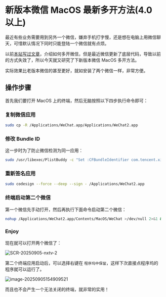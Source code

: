 # 新版本微信 MacOS 最新多开方法(4.0 以上)

最近有些业务需要用到另外一个微信，嫌弃手机打字慢，还是想在电脑上用微信聊天，可惜默认情况下同时只能登陆一个微信就有点烦。

以前[本站写过文章](/archives/9484)，介绍如何多开微信，但是最近微信更新了底层代码，导致以前的方式失效了，所以今天就又研究了下新版本微信 MacOS 多开方法。

实际效果比老版本微信的甚至更好，就如安装了两个微信一样，非常方便。

## 操作步骤

首先我们要打开 MacOS 上的终端，然后无脑按照以下四步执行命令即可：

### 复制微信应用

```bash
sudo cp -R /Applications/WeChat.app/Applications/WeChat2.app
```

### 修改 Bundle ID

这一步时为了防止微信检测为同一应用：

```bash
sudo /usr/libexec/PlistBuddy -c "Set :CFBundleIdentifier com.tencent.xinWeChat2" /Applications/WeChat2.app/Contents/Info.plist
```

### 重新签名应用

```bash
sudo codesign --force --deep --sign - /Applications/WeChat2.app
```

### 终端启动第二个微信

第一个微信先手动打开，然后再执行下面命令启动第二个微信：

```bash
nohup /Applications/WeChat2.app/Contents/MacOS/WeChat >/dev/null 2>&1 &
```

### Enjoy

现在就可以打开两个微信了：

![SCR-20250905-nxtv-2](https://pic.shejibiji.com/i/2025/09/10/68c0fb5ac01de.jpg)

第二个终端应用启动后，可以选择右键在 `程序坞中保留`，这样下次直接点程序坞的程序就可以运行了。

![image-20250905154909521](https://pic.shejibiji.com/i/2025/09/10/68c0fb5e09efd.jpg)

而且也不会产生一个无法关闭的终端，就非常的实用！

